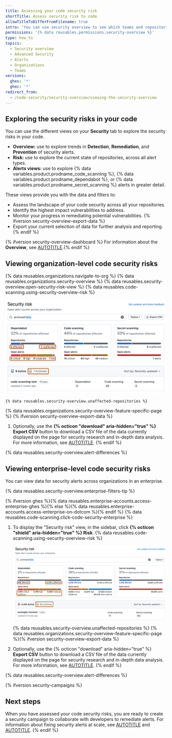 ```yaml
---
title: Assessing your code security risk
shortTitle: Assess security risk to code
allowTitleToDifferFromFilename: true
intro: 'You can use security overview to see which teams and repositories are affected by security alerts, and identify repositories for urgent remedial action.'
permissions: '{% data reusables.permissions.security-overview %}'
type: how_to
topics:
  - Security overview
  - Advanced Security
  - Alerts
  - Organizations
  - Teams
versions:
  ghes: '*'
  ghec: '*'
redirect_from:
  - /code-security/security-overview/viewing-the-security-overview
---
```




## Exploring the security risks in your code

You can use the different views on your **Security** tab to explore the security risks in your code.

* **Overview:** use to explore trends in **Detection**, **Remediation**, and **Prevention** of security alerts.
* **Risk:** use to explore the current state of repositories, across all alert types.
* **Alerts views:** use to explore {% data variables.product.prodname_code_scanning %}, {% data variables.product.prodname_dependabot %}, or {% data variables.product.prodname_secret_scanning %} alerts in greater detail.

These views provide you with the data and filters to:

* Assess the landscape of your code security across all your repositories.
* Identify the highest impact vulnerabilities to address.
* Monitor your progress in remediating potential vulnerabilities. {% ifversion security-overview-export-data %}
* Export your current selection of data for further analysis and reporting.  {% endif %}

{% ifversion security-overview-dashboard %}
For information about the **Overview**, see [AUTOTITLE](/code-security/security-overview/viewing-security-insights).{% endif %}

## Viewing organization-level code security risks

{% data reusables.organizations.navigate-to-org %}
{% data reusables.organizations.security-overview %}
{% data reusables.security-overview.open-security-risk-view %}
{% data reusables.code-scanning.using-security-overview-risk %}

   ![Screenshot of the "Security risk" view for an organization. The options for filtering are outlined in dark orange.](/assets/images/help/security-overview/security-risk-view-highlights.png)

    {% data reusables.security-overview.unaffected-repositories %}

{% data reusables.organizations.security-overview-feature-specific-page %} {% ifversion security-overview-export-data %}
1. Optionally, use the **{% octicon "download" aria-hidden="true" %} Export CSV** button to download a CSV file of the data currently displayed on the page for security research and in-depth data analysis. For more information, see [AUTOTITLE](/code-security/security-overview/exporting-data-from-security-overview). {% endif %}

{% data reusables.security-overview.alert-differences %}

## Viewing enterprise-level code security risks

You can view data for security alerts across organizations in an enterprise.

{% data reusables.security-overview.enterprise-filters-tip %}

{% ifversion ghes %}{% data reusables.enterprise-accounts.access-enterprise-ghes %}{% else %}{% data reusables.enterprise-accounts.access-enterprise-on-dotcom %}{% endif %}
{% data reusables.code-scanning.click-code-security-enterprise %}
1. To display the "Security risk" view, in the sidebar, click **{% octicon "shield" aria-hidden="true" %} Risk**.
{% data reusables.code-scanning.using-security-overview-risk %}

    ![Screenshot of the "Security risk" view for an enterprise. The options for filtering are outlined in dark orange.](/assets/images/help/security-overview/security-risk-view-highlights-enterprise.png)

    {% data reusables.security-overview.unaffected-repositories %}
{% data reusables.organizations.security-overview-feature-specific-page %}{% ifversion security-overview-export-data %}
1. Optionally, use the {% octicon "download" aria-hidden="true" %} **Export CSV** button to download a CSV file of the data currently displayed on the page for security research and in-depth data analysis. For more information, see [AUTOTITLE](/code-security/security-overview/exporting-data-from-security-overview). {% endif %}

{% data reusables.security-overview.alert-differences %}

{% ifversion security-campaigns %}

## Next steps

When you have assessed your code security risks, you are ready to create a security campaign to collaborate with developers to remediate alerts. For information about fixing security alerts at scale, see [AUTOTITLE](/code-security/securing-your-organization/fixing-security-alerts-at-scale/creating-tracking-security-campaigns) and [AUTOTITLE](/code-security/securing-your-organization/fixing-security-alerts-at-scale/best-practice-fix-alerts-at-scale).
{% endif %}
